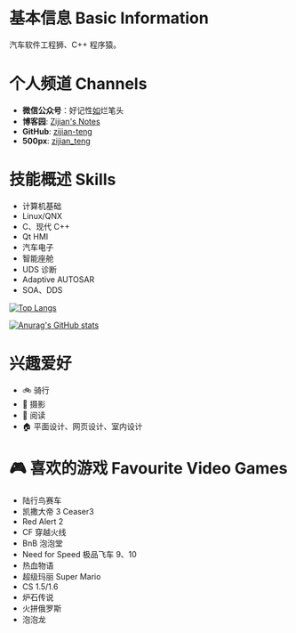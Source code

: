 # 基本信息 Basic Information

汽车软件工程狮、C++ 程序猿。

# 个人频道 Channels

* **微信公众号**：好记性<u>如</u>烂笔头
* **博客园**: [Zijian's Notes](https://www.cnblogs.com/tengzijian/)
* **GitHub**: [zijian-teng](https://github.com/zijian-teng)
* **500px**: [zijian_teng](https://500px.com/p/zijian_teng)

# 技能概述 Skills

- 计算机基础
- Linux/QNX
- C、现代 C++
- Qt HMI
- 汽车电子
- 智能座舱
- UDS 诊断
- Adaptive AUTOSAR
- SOA、DDS

[![Top Langs](https://github-readme-stats.vercel.app/api/top-langs/?username=zijian-teng&hide=HTML,css,php&layout=compact&show_icons=true)](https://github.com/anuraghazra/github-readme-stats)

[![Anurag's GitHub stats](https://github-readme-stats.vercel.app/api?username=zijian-teng&show_icons=true)](https://github.com/anuraghazra/github-readme-stats)

# 兴趣爱好

- 🚲 骑行
- 📸 摄影
- 📕 阅读
- 🏠 平面设计、网页设计、室内设计

# 🎮 喜欢的游戏 Favourite Video Games

- 陆行鸟赛车
- 凯撒大帝 3 Ceaser3
- Red Alert 2
- CF 穿越火线
- BnB 泡泡堂
- Need for Speed 极品飞车 9、10
- 热血物语
- 超级玛丽 Super Mario
- CS 1.5/1.6
- 炉石传说
- 火拼俄罗斯
- 泡泡龙